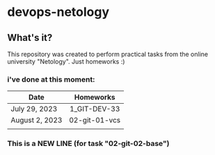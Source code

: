 # devops-netology

## What's it?

This repository was created to perform practical tasks from the online university "Netology".
Just homeworks :)

### i've done at this moment:

| Date           |   Homeworks   |
|----------------|:-------------:|
| July 29,  2023 | 1_GIT-DEV-33  |
| August 2, 2023 | 02-git-01-vcs |
|                |               |

### This is a NEW LINE (for task "02-git-02-base")

